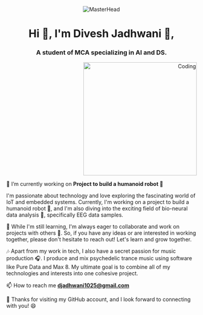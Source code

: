 <!---
d-hackmt/d-hackmt is a ✨ special ✨ repository because its `README.md` (this file) appears on your GitHub profile.
You can click the Preview link to take a look at your changes.
--->
<p align="center">
  <img src="https://cdn.dribbble.com/users/1708950/screenshots/4188877/developer_med.gif" alt="MasterHead">
</p>
<h1 align="center">Hi 👋, I'm Divesh Jadhwani 🧑‍,</h1>
<h3 align="center">A student of MCA specializing in AI and DS.</h3>
<p align="right">
  <img alt="Coding" width="300" src="https://miro.medium.com/max/1360/1*IRGHmiGsa16stedQvIaZfw.gif">
</p>

🔭 I’m currently working on **Project to build a humanoid robot 🤖**

<p>I'm passionate about technology and love exploring the fascinating world of IoT and embedded systems. Currently, I'm working on a project to build a humanoid robot 🤖, and I'm also diving into the exciting field of bio-neural data analysis 🧠, specifically EEG data samples.</p>
<p>🌱 While I'm still learning, I'm always eager to collaborate and work on projects with others 🤝. So, if you have any ideas or are interested in working together, please don't hesitate to reach out! Let's learn and grow together.</p>
<p>🎶 Apart from my work in tech, I also have a secret passion for music production 🎧. I produce and mix psychedelic trance music using software like Pure Data and Max 8. My ultimate goal is to combine all of my technologies and interests into one cohesive project.</p>

📫 How to reach me **djadhwani1025@gmail.com**

🙏 Thanks for visiting my GitHub account, and I look forward to connecting with you! 😄
